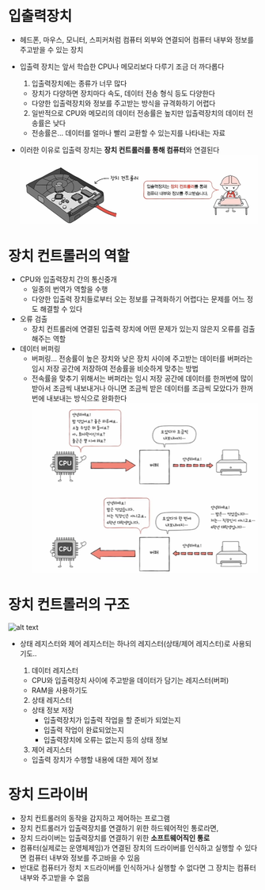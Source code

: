 # 입출력장치
- 헤드폰, 마우스, 모니터, 스피커처럼 컴퓨터 외부와 연결되어 컴퓨터 내부와 정보를 주고받을 수 있는 장치
- 입출력 장치는 앞서 학습한 CPU나 메모리보다 다루기 조금 더 까다롭다
    1) 입출력장치에는 종류가 너무 많다
    - 장치가 다양하면 장치마다 속도, 데이터 전송 형식 등도 다양한다
    - 다양한 입출력장치와 정보를 주고받는 방식을 규격화하기 어렵다

    2) 일반적으로 CPU와 메모리의 데이터 전송률은 높지만 입출력장치의 데이터 전송률은 낮다
    - 전송률은... 데이터를 얼마나 빨리 교환할 수 있는지를 나타내는 자료

- 이러한 이유로 입출력 장치는 <strong>장치 컨트롤러를 통해 컴퓨터</strong>와 연결된다
![alt text](../입출력장치/image/image.png)

# 장치 컨트롤러의 역할
- CPU와 입출력장치 간의 통신중개
    - 일종의 번역가 역할을 수행
    - 다양한 입출력 장치들로부터 오는 정보를 규격화하기 어렵다는 문제를 어느 정도 해결할 수 있다
- 오류 검출
    - 장치 컨트롤러에 연결된 입출력 장치에 어떤 문제가 있는지 않은지 오류를 검출해주는 역할
- 데이터 버퍼링
    - 버퍼링... 전송률이 높은 장치와 낮은 장치 사이에 주고받는 데이터를 버퍼라는 임시 저장 공간에 저장하여 전송률을 비슷하게 맞추는 방법
    - 전속률을 맞추기 위해서는 버퍼라는 임시 저장 공간에 데이터를 한꺼번에 많이 받아서 조금씩 내보내거나 아니면 조금씩 받은 데이터를 조금씩 모았다가 한꺼번에 내보내는 방식으로 완화한다
    ![alt text](../입출력장치/image/image-1.png)

# 장치 컨트롤러의 구조
![alt text](../입출력장치/image/mage-2.png)
- 상태 레지스터와 제어 레지스터는 하나의 레지스터(상태/제어 레지스터)로 사용되기도..
    1) 데이터 레지스터
    - CPU와 입출력장치 사이에 주고받을 데이터가 담기는 레지스터(버퍼)
    - RAM을 사용하기도
    
    2) 상태 레지스터
    - 상태 정보 저장
        - 입출력장치가 입출력 작업을 할 준비가 되었는지
        - 입출력 작업이 완료되었는지
        - 입출력장치에 오류는 없는지 등의 상태 정보
    3) 제어 레지스터
    - 입출력 장치가 수행할 내용에 대한 제어 정보

# 장치 드라이버
- 장치 컨트롤러의 동작을 감지하고 제어하는 프로그램
- 장치 컨트롤러가 입출력장치를 연결하기 위한 하드웨어적인 통로라면,
- 장치 드라이버는 입출력장치를 연결하기 위한 <strong>소프트웨어직인 통로</strong>
- 컴퓨터(실제로는 운영체제임)가 연결된 장치의 드라이버를 인식하고 실행할 수 있다면 컴퓨터 내부와 정보를 주고바을 수 있음
- 반대로 컴퓨터가 정치 ㅈ드라이버를 인식하거나 실행할 수 없다면 그 장치는 컴퓨터 내부와 주고받을 수 없음